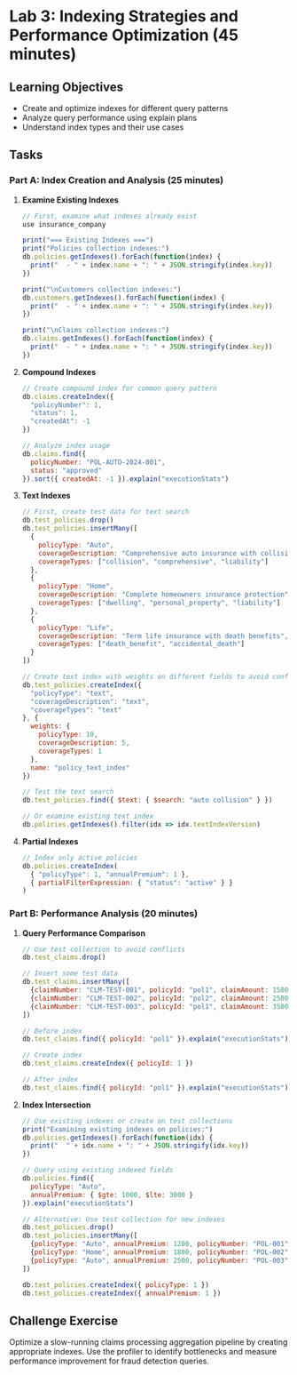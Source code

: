 # Lab 3: Indexing Strategies and Performance Optimization (45 minutes)

## Learning Objectives
- Create and optimize indexes for different query patterns
- Analyze query performance using explain plans
- Understand index types and their use cases

## Tasks

### Part A: Index Creation and Analysis (25 minutes)
1. **Examine Existing Indexes**
   ```javascript
   // First, examine what indexes already exist
   use insurance_company

   print("=== Existing Indexes ===")
   print("Policies collection indexes:")
   db.policies.getIndexes().forEach(function(index) {
     print("  - " + index.name + ": " + JSON.stringify(index.key))
   })

   print("\nCustomers collection indexes:")
   db.customers.getIndexes().forEach(function(index) {
     print("  - " + index.name + ": " + JSON.stringify(index.key))
   })

   print("\nClaims collection indexes:")
   db.claims.getIndexes().forEach(function(index) {
     print("  - " + index.name + ": " + JSON.stringify(index.key))
   })
   ```

2. **Compound Indexes**
   ```javascript
   // Create compound index for common query pattern
   db.claims.createIndex({
     "policyNumber": 1,
     "status": 1,
     "createdAt": -1
   })

   // Analyze index usage
   db.claims.find({
     policyNumber: "POL-AUTO-2024-001",
     status: "approved"
   }).sort({ createdAt: -1 }).explain("executionStats")
   ```

2. **Text Indexes**
   ```javascript
   // First, create test data for text search
   db.test_policies.drop()
   db.test_policies.insertMany([
     {
       policyType: "Auto",
       coverageDescription: "Comprehensive auto insurance with collision coverage",
       coverageTypes: ["collision", "comprehensive", "liability"]
     },
     {
       policyType: "Home",
       coverageDescription: "Complete homeowners insurance protection",
       coverageTypes: ["dwelling", "personal_property", "liability"]
     },
     {
       policyType: "Life",
       coverageDescription: "Term life insurance with death benefits",
       coverageTypes: ["death_benefit", "accidental_death"]
     }
   ])

   // Create text index with weights on different fields to avoid conflicts
   db.test_policies.createIndex({
     "policyType": "text",
     "coverageDescription": "text",
     "coverageTypes": "text"
   }, {
     weights: {
       policyType: 10,
       coverageDescription: 5,
       coverageTypes: 1
     },
     name: "policy_text_index"
   })

   // Test the text search
   db.test_policies.find({ $text: { $search: "auto collision" } })

   // Or examine existing text index
   db.policies.getIndexes().filter(idx => idx.textIndexVersion)
   ```

3. **Partial Indexes**
   ```javascript
   // Index only active policies
   db.policies.createIndex(
     { "policyType": 1, "annualPremium": 1 },
     { partialFilterExpression: { "status": "active" } }
   )
   ```

### Part B: Performance Analysis (20 minutes)
1. **Query Performance Comparison**
   ```javascript
   // Use test collection to avoid conflicts
   db.test_claims.drop()

   // Insert some test data
   db.test_claims.insertMany([
     {claimNumber: "CLM-TEST-001", policyId: "pol1", claimAmount: 1500},
     {claimNumber: "CLM-TEST-002", policyId: "pol2", claimAmount: 2500},
     {claimNumber: "CLM-TEST-003", policyId: "pol1", claimAmount: 3500}
   ])

   // Before index
   db.test_claims.find({ policyId: "pol1" }).explain("executionStats")

   // Create index
   db.test_claims.createIndex({ policyId: 1 })

   // After index
   db.test_claims.find({ policyId: "pol1" }).explain("executionStats")
   ```

2. **Index Intersection**
   ```javascript
   // Use existing indexes or create on test collections
   print("Examining existing indexes on policies:")
   db.policies.getIndexes().forEach(function(idx) {
     print("  " + idx.name + ": " + JSON.stringify(idx.key))
   })

   // Query using existing indexed fields
   db.policies.find({
     policyType: "Auto",
     annualPremium: { $gte: 1000, $lte: 3000 }
   }).explain("executionStats")

   // Alternative: Use test collection for new indexes
   db.test_policies.drop()
   db.test_policies.insertMany([
     {policyType: "Auto", annualPremium: 1200, policyNumber: "POL-001"},
     {policyType: "Home", annualPremium: 1800, policyNumber: "POL-002"},
     {policyType: "Auto", annualPremium: 2500, policyNumber: "POL-003"}
   ])

   db.test_policies.createIndex({ policyType: 1 })
   db.test_policies.createIndex({ annualPremium: 1 })
   ```

## Challenge Exercise
Optimize a slow-running claims processing aggregation pipeline by creating appropriate indexes. Use the profiler to identify bottlenecks and measure performance improvement for fraud detection queries.